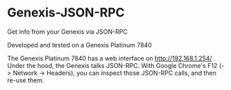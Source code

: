 # Genexis-JSON-RPC
Get info from your Genexis via JSON-RPC

Developed and tested on a Genexis Platinum 7840

The Genexis Platinum 7840 has a web interface on http://192.168.1.254/ . Under the hood, the Genexis talks JSON-RPC. With Google Chrome's F12 (-> Network -> Headers), you can inspect those JSON-RPC calls, and then re-use them.
